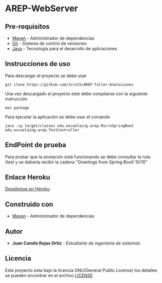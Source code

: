 # AREP-WebServer

## Pre-requisitos
* [Maven](https://maven.apache.org/) - Administrador de dependencias
* [Git](https://git-scm.com/) - Sistema de control de versiones
* [Java](https://www.java.com/) - Tecnología para el desarrollo de aplicaciones

## Instrucciones de uso 

Para descargar el proyecto se debe usar 
```
git clone https://github.com/Jcro15/AREP-Taller-Anotaciones
```

Una vez descargado el proyecto este debe compilarse con la siguiente instrucción

```
mvn package 
```

Para ejecutar la aplicación se debe usar el comando 

```
java -cp target/classes edu.escuelaing.arep.MicroSpringBoot edu.escuelaing.arep.TestController
```


## EndPoint de prueba
Para probar que la anotación está funcionando se debe consultar la ruta /test y se debería
recibir la cadena "Greetings from Spring Boot! 10/10"

## Enlace Heroku
  [Despliegue en Heroku](https://arepanotaciones.herokuapp.com/)

## Construido con

* [Maven](https://maven.apache.org/) - Administrador de dependencias

## Autor

* **Juan Camilo Rojas Ortiz** - *Estudiante de ingeniería de sistemas* 

## Licencia

Este proyecto esta bajo la licencia GNU(General Public License) los detalles se pueden encontrar en el archivo [LICENSE](LICENSE)

